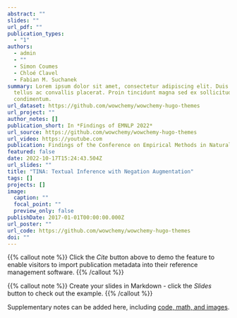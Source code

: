 ```yaml
---
abstract: ""
slides: ""
url_pdf: ""
publication_types:
  - "1"
authors:
  - admin
  - ""
  - Simon Coumes
  - Chloé Clavel
  - Fabian M. Suchanek
summary: Lorem ipsum dolor sit amet, consectetur adipiscing elit. Duis posuere
  tellus ac convallis placerat. Proin tincidunt magna sed ex sollicitudin
  condimentum.
url_dataset: https://github.com/wowchemy/wowchemy-hugo-themes
url_project: ""
author_notes: []
publication_short: In *Findings of EMNLP 2022*
url_source: https://github.com/wowchemy/wowchemy-hugo-themes
url_video: https://youtube.com
publication: Findings of the Conference on Empirical Methods in Natural Language Processing
featured: false
date: 2022-10-17T15:24:43.504Z
url_slides: ""
title: "TINA: Textual Inference with Negation Augmentation"
tags: []
projects: []
image:
  caption: ""
  focal_point: ""
  preview_only: false
publishDate: 2017-01-01T00:00:00.000Z
url_poster: ""
url_code: https://github.com/wowchemy/wowchemy-hugo-themes
doi: ""
---
```


{{% callout note %}}
Click the _Cite_ button above to demo the feature to enable visitors to import publication metadata into their reference management software.
{{% /callout %}}

{{% callout note %}}
Create your slides in Markdown - click the _Slides_ button to check out the example.
{{% /callout %}}

Supplementary notes can be added here, including [code, math, and images](https://wowchemy.com/docs/writing-markdown-latex/).
